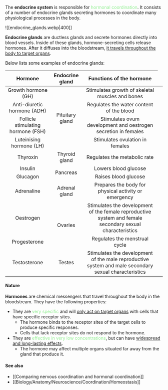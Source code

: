 The **endocrine system** is responsible for <span style="color: lightgreen">hormonal coordination</span>. It consists of a number of endocrine glands secreting hormones to coordinate many physiological processes in the body.

![[endocrine_glands.webp|400]]

**Endocrine glands** are ductless glands and secrete hormones directly into blood vessels. Inside of these glands, hormone-secreting cells release hormones. After it diffuses into the bloodstream, <u>it travels throughout the body to target organs</u>.

Below lists some examples of endocrine glands:

| Hormone | Endocrine gland | Functions of the hormone |
| :--: | :--: | :--: |
| Growth hormone (GH) <td style="text-align: center" rowspan="4">Pituitary gland</td> | Stimulates growth of skeletal muscles and bones |
| Anti-diuretic hormone (ADH) | Regulates the water content of the blood |
| Follicle stimulating hormone (FSH) | Stimulates ovum development and oestrogen secretion in females |
| Luteinising hormone (LH) | Stimulates ovulation in females |
| Thyroxin | Thyroid gland | Regulates the metabolic rate |
| Insulin <td style="text-align: center" rowspan="2">Pancreas</td> | Lowers blood glucose |
| Glucagon | Raises blood glucose |
| Adrenaline | Adrenal gland | Prepares the body for physical activity or emergency |
| Oestrogen <td style="text-align: center" rowspan="2">Ovaries</td> | Stimulates the development of the female reproductive system and female secondary sexual characteristics |
| Progesterone | Regulates the menstrual cycle |
| Testosterone | Testes | Stimulates the development of the male reproductive system and male secondary sexual characteristics |

#### Nature
**Hormones** are chemical messengers that travel throughout the body in the bloodstream. They have the following properties:
- They are <span style="color: lightgreen">very specific</span> and will <u>only act on target organs</u> with cells that have specific receptor sites.
	- The hormone binds to the receptor sites of the target cells to produce specific responses.
	- Cells that lack receptor sites do not respond to the hormone.
- They are <span style="color: lightgreen">effective in very low concentrations</span>, but can have <u>widespread and long-lasting effects</u>.
	- The hormone may affect multiple organs situated far away from the gland that produce it.

#### See also
- [[Comparing nervous coordination and hormonal coordination]]
- [[Biology/Anatomy/Neuroscience/Coordination/Homeostasis]]
